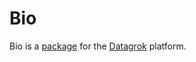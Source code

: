 # Bio

Bio is a [package](https://datagrok.ai/help/develop/develop#packages) for the [Datagrok](https://datagrok.ai) platform.
